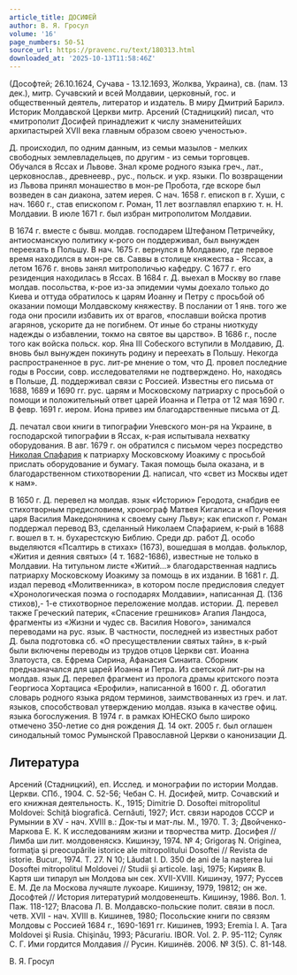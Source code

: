 ```yaml
---
article_title: ДОСИФЕЙ
author: В. Я. Гросул
volume: '16'
page_numbers: 50-51
source_url: https://pravenc.ru/text/180313.html
downloaded_at: '2025-10-13T11:58:46Z'
---
```


(Дософтей; 26.10.1624, Сучава - 13.12.1693, Жолква, Украина), св. (пам. 13 дек.), митр. Сучавский и всей Молдавии, церковный, гос. и общественный деятель, литератор и издатель. В миру Дмитрий Барилэ. Историк Молдавской Церкви митр. Арсений (Стадницкий) писал, что «митрополит Досифей принадлежит к числу знаменитейших архипастырей ХVII века главным образом своею ученостью».

Д. происходил, по одним данным, из семьи мазылов - мелких свободных землевладельцев, по другим - из семьи торговцев. Обучался в Яссах и Львове. Знал кроме родного языка греч., лат., церковнослав., древнеевр., рус., польск. и укр. языки. По возвращении из Львова принял монашество в мон-ре Пробота, где вскоре был возведен в сан диакона, затем иерея. С нач. 1658 г. епископ в г. Хуши, с нач. 1660 г., став епископом г. Роман, 11 лет возглавлял епархию т. н. Н. Молдавии. В июле 1671 г. был избран митрополитом Молдавии.

В 1674 г. вместе с бывш. молдав. господарем Штефаном Петричейку, антиосманскую политику к-рого он поддерживал, был вынужден переехать в Польшу. В нач. 1675 г. вернулся в Молдавию, где первое время находился в мон-ре св. Саввы в столице княжества - Яссах, а летом 1676 г. вновь занял митрополичью кафедру. С 1677 г. его резиденция находилась в Яссах. В 1684 г. Д. выехал в Москву во главе молдав. посольства, к-рое из-за эпидемии чумы доехало только до Киева и оттуда обратилось к царям Иоанну и Петру с просьбой об оказании помощи Молдавскому княжеству. В послании от 1 янв. того же года они просили избавить их от врагов, «пославши войска против агарянов, ускорите да не погибнем. От иные бо страны ниоткуду надежды о избавлении, токмо на святое вы царство». В 1686 г., после того как войска польск. кор. Яна III Собеского вступили в Молдавию, Д. вновь был вынужден покинуть родину и переехать в Польшу. Некогда распространенное в рус. лит-ре мнение о том, что Д. провел последние годы в России, совр. исследователями не подтверждено. Но, находясь в Польше, Д. поддерживал связи с Россией. Известны его письма от 1688, 1689 и 1690 гг. рус. царям и Московскому патриарху с просьбой о помощи и положительный ответ царей Иоанна и Петра от 12 мая 1690 г. В февр. 1691 г. иером. Иона привез им благодарственные письма от Д.

Д. печатал свои книги в типографии Уневского мон-ря на Украине, в господарской типографии в Яссах, к-рая испытывала нехватку оборудования. В авг. 1679 г. он обратился с письмом через посредство [Николая Спафария](<https://pravenc.ru/text/Николая Спафария.html>) к патриарху Московскому Иоакиму с просьбой прислать оборудование и бумагу. Такая помощь была оказана, и в благодарственном стихотворении Д. написал, что «свет из Москвы идет к нам».

В 1650 г. Д. перевел на молдав. язык «Историю» Геродота, снабдив ее стихотворным предисловием, хронограф Матвея Кигалиса и «Поучения царя Василия Македонянина к своему сыну Льву»; как епископ г. Роман поддержал перевод ВЗ, сделанный Николаем Спафарием, к-рый в 1688 г. вошел в т. н. бухарестскую Библию. Среди др. работ Д. особо выделяются «Псалтирь в стихах» (1673), вошедшая в молдав. фольклор, «Жития и деяния святых» (4 т. 1682-1686), известные не только в Молдавии. На титульном листе «Житий...» благодарственная надпись патриарху Московскому Иоакиму за помощь в их издании. В 1681 г. Д. издал перевод «Молитвенника», в котором после предисловия следует «Хронологическая поэма о господарях Молдавии», написанная Д. (136 стихов),- 1-е стихотворное переложение молдав. истории. Д. перевел также Греческий патерик, «Спасение грешников» Агапия Ландоса, фрагменты из «Жизни и чудес св. Василия Нового», занимался переводами на рус. язык. В частности, последней из известных работ Д. была подготовка сб. «О пресуществлении святых тайн», в к-рый были включены переводы из трудов отцов Церкви свт. Иоанна Златоуста, св. Ефрема Сирина, Афанасия Синаита. Сборник предназначался для царей Иоанна и Петра. Из светской лит-ры на молдав. язык Д. перевел фрагмент из пролога драмы критского поэта Георгиоса Хортациса «Ерофили», написанной в 1600 г. Д. обогатил словарь родного языка рядом терминов, заимствованных из греч. и лат. языков, способствовал утверждению молдав. языка в качестве офиц. языка богослужения. В 1974 г. в рамках ЮНЕСКО было широко отмечено 350-летие со дня рождения Д. 14 окт. 2005 г. был оглашен синодальный томос Румынской Православной Церкви о канонизации Д.

## Литература

Арсений (Стадницкий), еп. Исслед. и монографии по истории Молдав. Церкви. СПб., 1904. С. 52-56; Чебан С. Н. Досифей, митр. Сочавский и его книжная деятельность. К., 1915; Dimitrie D. Dosoftei mitropolitul Moldovei: Schiţă biografică. Cernăuti, 1927; Ист. связи народов СССР и Румынии в ХV - нач. ХVIII в.: Док-ты и мат-лы. М., 1970. Т. 3; Двойченко-Маркова Е. К. К исследованиям жизни и творчества митр. Досифея // Лимба ши лит. молдовеняскэ. Кишинэу, 1974. № 4; Grigoraş N. Originea, formaţia şi preocupările istorice ale mitropоlitului Dosoftei // Revista de istorie. Bucur., 1974. T. 27. N 10; Lăudat I. D. 350 de ani de la naşterea lui Dosoftei mitropolitul Moldovei // Studii şi articole. Iaşi, 1975; Кирияк В. Картя ши типарул ын Молдова ын сек. ХVII-ХVIII. Кишинэу, 1977; Руссев Е. М. Де ла Москова лучяште лукоаре. Кишинэу, 1979, 19812; он же. Дософтей // История литературий молдовенешть. Кишинэу, 1986. Вол. 1. Паж. 118-127; Власова Л. В. Молдавско-польские полит. связи в посл. четв. ХVII - нач. ХVIII в. Кишинев, 1980; Посольские книги по связям Молдовы с Россией 1684 г., 1690-1691 гг. Кишинев, 1993; Eremia I. A. Ţara Moldovei şi Rusia. Chişinău, 1993; Păcurariu. IBOR. Vol. 2. P. 95-112; Суляк С. Г. Ими гордится Молдавия // Русин. Кишинёв. 2006. № 3(5). С. 81-148.

В. Я. Гросул
